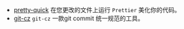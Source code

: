 - [pretty-quick](https://www.npmjs.com/package/pretty-quick) 在您更改的文件上运行 `Prettier` 美化你的代码。
- [git-cz](https://www.npmjs.com/package/git-cz) `git-cz` 一款git commit 统一规范的工具。
